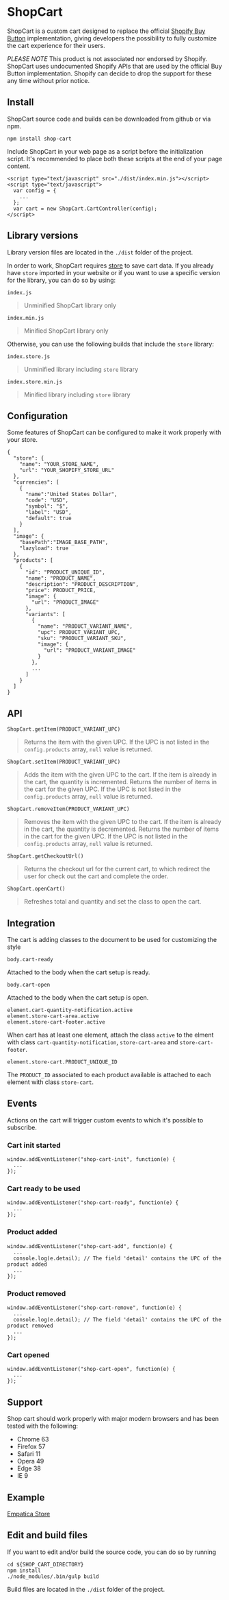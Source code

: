 # ShopCart
ShopCart is a custom cart designed to replace the official [Shopify Buy Button](https://www.shopify.com/buy-button) implementation, giving developers the possibility to fully customize the cart experience for their users.

*PLEASE NOTE*
This product is not associated nor endorsed by Shopify. ShopCart uses undocumented Shopify APIs that are used by the official Buy Button implementation. Shopify can decide to drop the support for these any time without prior notice.


## Install

ShopCart source code and builds can be downloaded from github or via npm.

```
npm install shop-cart
```

Include ShopCart in your web page as a script before the initialization script. It's recommended to place both these scripts at the end of your page content.


```
<script type="text/javascript" src="./dist/index.min.js"></script>
<script type="text/javascript">
  var config = {
    ...
  };
  var cart = new ShopCart.CartController(config);
</script>
```

## Library versions

Library version files are located in the `./dist` folder of the project.

In order to work, ShopCart requires [store](https://npmjs.com/package/store) to save cart data. If you already have `store` imported in your website or if you want to use a specific version for the library, you can do so by using:

```
index.js
```
> Unminified ShopCart library only

```
index.min.js
```
> Minified ShopCart library only

Otherwise, you can use the following builds that include the `store` library:

```
index.store.js
```
> Unminified library including `store` library

```
index.store.min.js
```
> Minified library including `store` library


## Configuration

Some features of ShopCart can be configured to make it work properly with your store. 

```
{
  "store": {
    "name": "YOUR_STORE_NAME",
    "url": "YOUR_SHOPIFY_STORE_URL"
  },
  "currencies": [
    {
      "name":"United States Dollar",
      "code": "USD",
      "symbol": "$",
      "label": "USD",
      "default": true
    }
  ],
  "image": {
    "basePath":"IMAGE_BASE_PATH",
    "lazyload": true
  },
  "products": [
    {
      "id": "PRODUCT_UNIQUE_ID",
      "name": "PRODUCT_NAME",
      "description": "PRODUCT_DESCRIPTION",
      "price": PRODUCT_PRICE,
      "image": {
        "url": "PRODUCT_IMAGE"
      },
      "variants": [
        {
          "name": "PRODUCT_VARIANT_NAME",
          "upc": PRODUCT_VARIANT_UPC,
          "sku": "PRODUCT_VARIANT_SKU",
          "image": {
            "url": "PRODUCT_VARIANT_IMAGE"
          }
        },
        ...
      ]
    }
  ]
}
```


## API

```
ShopCart.getItem(PRODUCT_VARIANT_UPC)
```
> Returns the item with the given UPC. If the UPC is not listed in the `config.products` array, `null` value is returned.

```
ShopCart.setItem(PRODUCT_VARIANT_UPC)
```
> Adds the item with the given UPC to the cart. If the item is already in the cart, the quantity is incremented. Returns the number of items in the cart for the given UPC.
If the UPC is not listed in the `config.products` array, `null` value is returned.

```
ShopCart.removeItem(PRODUCT_VARIANT_UPC)
```
> Removes the item with the given UPC to the cart. If the item is already in the cart, the quantity is decremented. Returns the number of items in the cart for the given UPC.
If the UPC is not listed in the `config.products` array, `null` value is returned.

```
ShopCart.getCheckoutUrl()
```
> Returns the checkout url for the current cart, to which redirect the user for check out the cart and complete the order.

```
ShopCart.openCart()
```
> Refreshes total and quantity and set the class to open the cart.


## Integration

The cart is adding classes to the document to be used for customizing the style

```
body.cart-ready
```
Attached to the body when the cart setup is ready.

```
body.cart-open
```
Attached to the body when the cart setup is open.

```
element.cart-quantity-notification.active
element.store-cart-area.active
element.store-cart-footer.active
```
When cart has at least one element, attach the class `active` to the elment with class `cart-quantity-notification`, `store-cart-area` and `store-cart-footer`.

```
element.store-cart.PRODUCT_UNIQUE_ID
```
The `PRODUCT_ID` associated to each product available is attached to each element with class `store-cart`.


## Events
Actions on the cart will trigger custom events to which it's possible to subscribe.

### Cart init started
  ```
  window.addEventListener("shop-cart-init", function(e) {
    ...
  });
  ```

### Cart ready to be used
  ```
  window.addEventListener("shop-cart-ready", function(e) {
    ...
  });
  ```
### Product added
  ```
  window.addEventListener("shop-cart-add", function(e) {
    ...
    console.log(e.detail); // The field 'detail' contains the UPC of the product added
    ...
  });
  ```

### Product removed
  ```
  window.addEventListener("shop-cart-remove", function(e) {
    ...
    console.log(e.detail); // The field 'detail' contains the UPC of the product removed
    ...
  });
  ```

### Cart opened
  ```
  window.addEventListener("shop-cart-open", function(e) {
    ...
  });
  ```

## Support

Shop cart should work properly with major modern browsers and has been tested with the following:

- Chrome 63
- Firefox 57
- Safari 11
- Opera 49
- Edge 38
- IE 9

## Example
[Empatica Store](https://empatica.com/store)


## Edit and build files

If you want to edit and/or build the source code, you can do so by running 

```
cd ${SHOP_CART_DIRECTORY}
npm install
./node_modules/.bin/gulp build
```

Build files are located in the `./dist` folder of the project.

